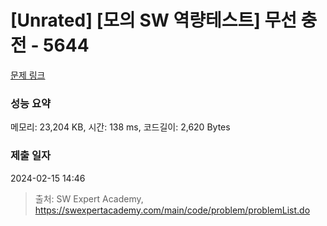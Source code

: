 # [Unrated] [모의 SW 역량테스트] 무선 충전 - 5644 

[문제 링크](https://swexpertacademy.com/main/code/problem/problemDetail.do?contestProbId=AWXRDL1aeugDFAUo) 

### 성능 요약

메모리: 23,204 KB, 시간: 138 ms, 코드길이: 2,620 Bytes

### 제출 일자

2024-02-15 14:46



> 출처: SW Expert Academy, https://swexpertacademy.com/main/code/problem/problemList.do